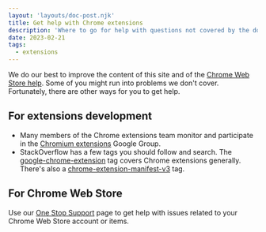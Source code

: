 ```yaml
---
layout: 'layouts/doc-post.njk'
title: Get help with Chrome extensions
description: 'Where to go for help with questions not covered by the documentation.'
date: 2023-02-21
tags:
  - extensions
---
```


We do our best to improve the content of this site and of the [Chrome Web Store help](/docs/webstore/). Some of you might run into problems we don't cover. Fortunately, there are other ways for you to get help.

## For extensions development

- Many members of the Chrome extensions team monitor and participate in the [Chromium extensions](https://groups.google.com/a/chromium.org/g/chromium-extensions) Google Group.
- StackOverflow has a few tags you should follow and search. The [google-chrome-extension](https://stackoverflow.com/questions/tagged/google-chrome-extension) tag covers Chrome extensions generally. There's also a [chrome-extension-manifest-v3](https://stackoverflow.com/questions/tagged/chrome-extension-manifest-v3) tag.

## For Chrome Web Store

Use our [One Stop Support](https://support.google.com/chrome_webstore/contact/one_stop_support) page to get help with issues related to your Chrome Web Store account or items.